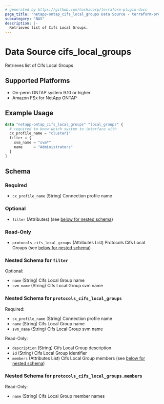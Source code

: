 ```yaml
---
# generated by https://github.com/hashicorp/terraform-plugin-docs
page_title: "netapp-ontap_cifs_local_groups Data Source - terraform-provider-netapp-ontap"
subcategory: "NAS"
description: |-
  Retrieves list of Cifs Local Groups.
---
```


# Data Source cifs_local_groups
Retrieves list of Cifs Local Groups

## Supported Platforms
* On-perm ONTAP system 9.10 or higher
* Amazon FSx for NetApp ONTAP

## Example Usage
```terraform
data "netapp-ontap_cifs_local_groups" "local_groups" {
  # required to know which system to interface with
  cx_profile_name = "cluster1"
  filter = {
    svm_name = "svm*"
    name     = "Administrators"
  }
}
```

<!-- schema generated by tfplugindocs -->
## Schema

### Required

- `cx_profile_name` (String) Connection profile name

### Optional

- `filter` (Attributes) (see [below for nested schema](#nestedatt--filter))

### Read-Only

- `protocols_cifs_local_groups` (Attributes List) Protocols Cifs Local Groups (see [below for nested schema](#nestedatt--protocols_cifs_local_groups))

<a id="nestedatt--filter"></a>
### Nested Schema for `filter`

Optional:

- `name` (String) Cifs Local Group name
- `svm_name` (String) Cifs Local Group svm name


<a id="nestedatt--protocols_cifs_local_groups"></a>
### Nested Schema for `protocols_cifs_local_groups`

Required:

- `cx_profile_name` (String) Connection profile name
- `name` (String) Cifs Local Group name
- `svm_name` (String) Cifs Local Group svm name

Read-Only:

- `description` (String) Cifs Local Group description
- `id` (String) Cifs Local Group identifier
- `members` (Attributes List) Cifs Local Group members (see [below for nested schema](#nestedatt--protocols_cifs_local_groups--members))

<a id="nestedatt--protocols_cifs_local_groups--members"></a>
### Nested Schema for `protocols_cifs_local_groups.members`

Read-Only:

- `name` (String) Cifs Local Group member names


